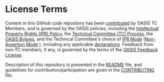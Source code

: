# License Terms

Content in this GitHub code repository has been [contributed](https://www.oasis-open.org/policies-guidelines/ipr#def-contribution) 
by OASIS TC Members, and is governed by the OASIS policies, including the 
[Intellectual Property Rights (IPR) Policy](https://www.oasis-open.org/policies-guidelines/ipr), the 
[Technical Committee (TC) Process](https://www.oasis-open.org/policies-guidelines/tc-process), 
the [OASIS Bylaws](https://www.oasis-open.org/policies-guidelines/bylaws), and the Technical Committee's choice of 
[IPR Mode](https://www.oasis-open.org/policies-guidelines/ipr#def-ipr-mode) ([Non-Assertion Mode](https://www.oasis-open.org/policies-guidelines/ipr#Non-Assertion-Mode) ), 
including any applicable [declarations](https://www.oasis-open.org/committees/openc2/ipr.php). 
Feedback from non-TC members, if any, is governed by the terms of the [OASIS Feedback License](https://www.oasis-open.org/policies-guidelines/ipr#appendixa"). 

Description of this repository is presented in the [README](https://github.com/oasis-tcs/openc2-ap-sbom/blob/master/README.md) file, 
and guidelines for contribution/participation are given in the [CONTRIBUTING](https://github.com/oasis-tcs/<repoName>/blob/master/CONTRIBUTING.md) file.
